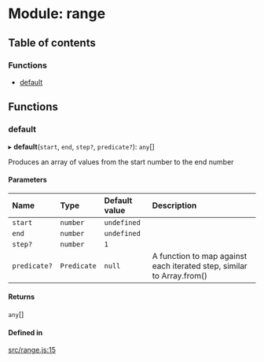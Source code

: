 # Module: range

## Table of contents

### Functions

- [default](range.md#default)

## Functions

### default

▸ **default**(`start`, `end`, `step?`, `predicate?`): `any`[]

Produces an array of values from the start number to the end number

#### Parameters

| Name | Type | Default value | Description |
| :------ | :------ | :------ | :------ |
| `start` | `number` | `undefined` |  |
| `end` | `number` | `undefined` |  |
| `step?` | `number` | `1` |  |
| `predicate?` | `Predicate` | `null` | A function to map against each iterated step, similar to Array.from() |

#### Returns

`any`[]

#### Defined in

[src/range.js:15](https://github.com/Twipped/js-utils/blob/f2eceb5/src/range.js#L15)
